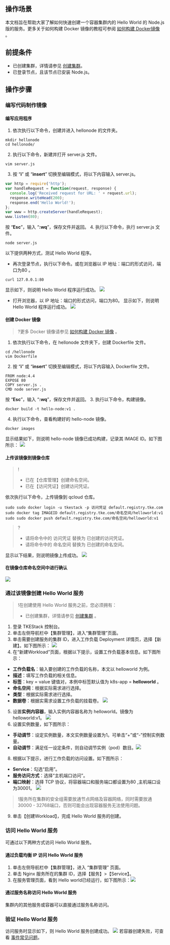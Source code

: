 ## 操作场景
本文档旨在帮助大家了解如何快速创建一个容器集群内的 Hello World 的 Node.js 版的服务。更多关于如何构建 Docker 镜像的教程可参阅 [如何构建 Docker镜像](/doc/product/457/9115) 。

## 前提条件

- 已创建集群，详情请参见 [创建集群](https://github.com/tkestack/docs/blob/master/products/platform/cluster.md)。
- 已登录节点，且该节点已安装 Node.js。

## 操作步骤
### 编写代码制作镜像
#### 编写应用程序
1. 依次执行以下命令，创建并进入 hellonode 的文件夹。
```shell
mkdir hellonode
cd hellonode/
```
2. 执行以下命令，新建并打开 server.js 文件。
```
vim server.js
```
3. 按 “**i**” 或 “**insert**” 切换至编辑模式，将以下内容输入 server.js。
```js
var http = require('http');
var handleRequest = function(request, response) {
  console.log('Received request for URL: ' + request.url);
  response.writeHead(200);
  response.end('Hello World!');
};
var www = http.createServer(handleRequest);
www.listen(80);
```
按 “**Esc**”，输入 “**:wq**”，保存文件并返回。
4. 执行以下命令，执行 server.js 文件。
```shell
node server.js
```
以下提供两种方式，测试 Hello World 程序。
 - 再次登录节点，执行以下命令。或在浏览器以 IP 地址：端口的形式访问，端口为80 。
```shell
curl 127.0.0.1:80
```
显示如下，则说明 Hello World 程序运行成功。
![](../Images/Hello-World/helloworld-1.png)

 - 打开浏览器，以 IP 地址：端口的形式访问，端口为80。
 显示如下，则说明 Hello World 程序运行成功。
![](../Images/Hello-World/helloworld-2.png)


#### 创建 Docker 镜像
>?更多 Docker 镜像请参见 [如何构建 Docker 镜像](https://github.com/tkestack/docs/blob/master/QuickStart/%E5%85%A5%E9%97%A8%E7%A4%BA%E4%BE%8B/%E5%A6%82%E4%BD%95%E6%9E%84%E5%BB%BAdocker%E9%95%9C%E5%83%8F.md) 。
>
1. 依次执行以下命令，在 hellonode 文件夹下，创建 Dockerfile 文件。
```
cd /hellonode
vim Dockerfile
```
2. 按 “**i**” 或 “**insert**” 切换至编辑模式，将以下内容输入 Dockerfile 文件。
```shell
FROM node:4.4
EXPOSE 80
COPY server.js .
CMD node server.js
```
按 “**Esc**”，输入 “**:wq**”，保存文件并返回。
3. 执行以下命令，构建镜像。
```shell
docker build -t hello-node:v1 .
```
4. <span id="search">执行以下命令，查看构建好的 hello-node 镜像。</span>
```
docker images 
```
显示结果如下，则说明 hello-node 镜像已成功构建，记录其 IMAGE ID。如下图所示：
![](../Images/Hello-World/helloworld-3.png)


#### 上传该镜像到镜像仓库
>!
>- 已在【仓库管理】创建命名空间。
>- 已在【访问凭证】创建访问凭证。

依次执行以下命令，上传镜像到 qcloud 仓库。
```shell
sudo sudo docker login -u tkestack -p 访问凭证 default.registry.tke.com
sudo docker tag IMAGEID default.registry.tke.com/命名空间/helloworld:v1
sudo sudo docker push default.registry.tke.com/命名空间/helloworld:v1
```
>?
>- 请将命令中的 访问凭证 替换为 已创建的访问凭证。
>- 请将命令中的 命名空间 替换为 已创建的命名空间。
>
显示以下结果，则说明镜像上传成功。
![](../Images/Hello-World/helloworld-4.png)

#### 在镜像仓库命名空间中进行确认

![](../Images/Hello-World/helloworld-6.png)



### 通过该镜像创建 Hello World 服务

>!在创建使用 Hello World 服务之前，您必须拥有：
>- 已创建集群，详情请参见 [创建集群](https://github.com/tkestack/docs/blob/master/products/platform/cluster.md) 。
>
1. 登录 TKEStack 控制台。
2. 单击左侧导航栏中【集群管理】，进入“集群管理”页面。
2. 单击需要创建服务的集群 ID，进入工作负载 Deployment 详情页，选择【新建】。如下图所示：
![](../Images/Hello-World/helloworld-5.png)
4. 在“新建Workload”页面，根据以下提示，设置工作负载基本信息。如下图所示：
 - **工作负载名**：输入要创建的工作负载的名称，本文以 helloworld 为例。
 - **描述**：填写工作负载的相关信息。
 - **标签**：key = value 键值对，本例中标签默认值为 k8s-app = **helloworld** 。
 - **命名空间**：根据实际需求进行选择。
 - **类型**：根据实际需求进行选择。
 - **数据卷**：根据实需求设置工作负载的挂载卷。
![](../Images/Hello-World/helloworld-8.png)
5. 设置**实例内容器**，输入实例内容器名称为 helloworld。镜像为helloworld:v1。
   ![](../Images/Hello-World/helloworld-7.png)
7. 设置实例数量，如下图所示：
 - **手动调节**：设定实例数量，本文实例数量设置为1。可单击“+”或“-”控制实例数量。
 - **自动调节**：满足任一设定条件，则自动调节实例（pod）数目。![](../Images/Hello-World/helloworld-9.png)
8.   根据以下提示，进行工作负载的访问设置。如下图所示：   
 - **Service**：勾选“启用”。
 - **服务访问方式**：选择“主机端口访问”。
 - **端口映射**：选择 TCP 协议，将容器端口和服务端口都设置为80 ,主机端口设为30001。
 ![](../Images/Hello-World/helloworld-10.png)
 >!服务所在集群的安全组需要放通节点网络及容器网络，同时需要放通30000 - 32768端口，否则可能会出现容器服务无法使用问题。
9. 单击【创建Workload】，完成 Hello World 服务的创建。

### 访问 Hello World 服务
可通过以下两种方式访问 Hello World 服务。
#### 通过负载均衡 IP 访问 Hello World 服务
1. 单击左侧导航栏中【集群管理】，进入 “集群管理” 页面。
2. 单击 Nginx 服务所在的集群 ID，选择【服务】>【Service】。
3. 在服务管理页面，看到 Hello world已经运行，如下图所示：![](../Images/Hello-World/helloworld-11.png)
#### 通过服务名称访问 Hello World 服务
集群内的其他服务或容器可以直接通过服务名称访问。

### 验证 Hello World 服务
访问服务时显示如下，则 Hello World 服务创建成功。
![](../Images/Hello-World/helloworld-2.png)
若容器创建失败，可查看 [事件常见问题](../)。

